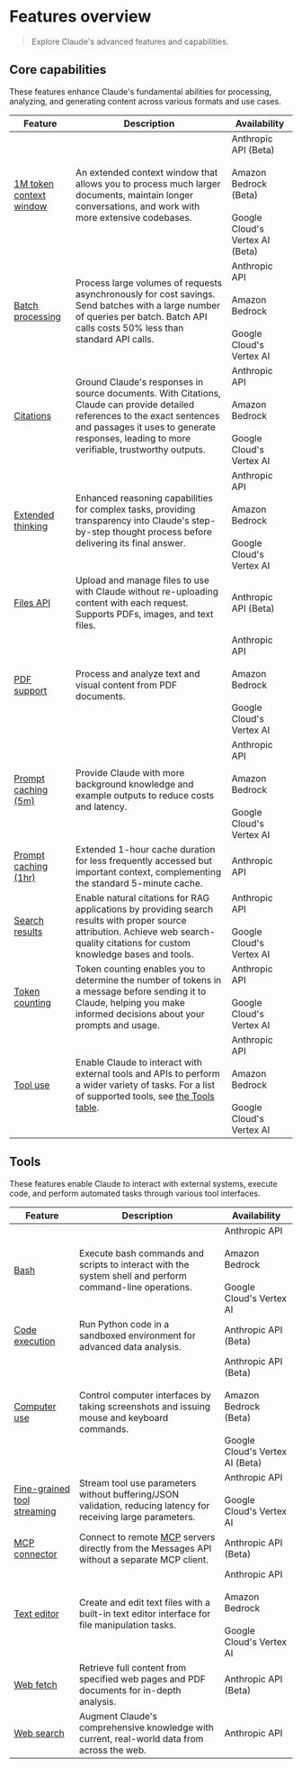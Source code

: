 # Features overview

> Explore Claude's advanced features and capabilities.

## Core capabilities

These features enhance Claude's fundamental abilities for processing, analyzing, and generating content across various formats and use cases.

| Feature                                                                                       | Description                                                                                                                                                                                                               | Availability                                                                                     |
| --------------------------------------------------------------------------------------------- | ------------------------------------------------------------------------------------------------------------------------------------------------------------------------------------------------------------------------- | ------------------------------------------------------------------------------------------------ |
| [1M token context window](/en/docs/build-with-claude/context-windows#1m-token-context-window) | An extended context window that allows you to process much larger documents, maintain longer conversations, and work with more extensive codebases.                                                                       | Anthropic API (Beta)<br /><br />Amazon Bedrock (Beta)<br /><br />Google Cloud's Vertex AI (Beta) |
| [Batch processing](/en/docs/build-with-claude/batch-processing)                               | Process large volumes of requests asynchronously for cost savings. Send batches with a large number of queries per batch. Batch API calls costs 50% less than standard API calls.                                         | Anthropic API<br /><br />Amazon Bedrock<br /><br />Google Cloud's Vertex AI                      |
| [Citations](/en/docs/build-with-claude/citations)                                             | Ground Claude's responses in source documents. With Citations, Claude can provide detailed references to the exact sentences and passages it uses to generate responses, leading to more verifiable, trustworthy outputs. | Anthropic API<br /><br />Amazon Bedrock<br /><br />Google Cloud's Vertex AI                      |
| [Extended thinking](/en/docs/build-with-claude/extended-thinking)                             | Enhanced reasoning capabilities for complex tasks, providing transparency into Claude's step-by-step thought process before delivering its final answer.                                                                  | Anthropic API<br /><br />Amazon Bedrock<br /><br />Google Cloud's Vertex AI                      |
| [Files API](/en/docs/build-with-claude/files)                                                 | Upload and manage files to use with Claude without re-uploading content with each request. Supports PDFs, images, and text files.                                                                                         | Anthropic API (Beta)                                                                             |
| [PDF support](/en/docs/build-with-claude/pdf-support)                                         | Process and analyze text and visual content from PDF documents.                                                                                                                                                           | Anthropic API<br /><br />Amazon Bedrock<br /><br />Google Cloud's Vertex AI                      |
| [Prompt caching (5m)](/en/docs/build-with-claude/prompt-caching)                              | Provide Claude with more background knowledge and example outputs to reduce costs and latency.                                                                                                                            | Anthropic API<br /><br />Amazon Bedrock<br /><br />Google Cloud's Vertex AI                      |
| [Prompt caching (1hr)](/en/docs/build-with-claude/prompt-caching#1-hour-cache-duration)       | Extended 1-hour cache duration for less frequently accessed but important context, complementing the standard 5-minute cache.                                                                                             | Anthropic API                                                                                    |
| [Search results](/en/docs/build-with-claude/search-results)                                   | Enable natural citations for RAG applications by providing search results with proper source attribution. Achieve web search-quality citations for custom knowledge bases and tools.                                      | Anthropic API<br /><br />Google Cloud's Vertex AI                                                |
| [Token counting](/en/api/messages-count-tokens)                                               | Token counting enables you to determine the number of tokens in a message before sending it to Claude, helping you make informed decisions about your prompts and usage.                                                  | Anthropic API<br /><br />Google Cloud's Vertex AI                                                |
| [Tool use](/en/docs/agents-and-tools/tool-use/overview)                                       | Enable Claude to interact with external tools and APIs to perform a wider variety of tasks. For a list of supported tools, see [the Tools table](#tools).                                                                 | Anthropic API<br /><br />Amazon Bedrock<br /><br />Google Cloud's Vertex AI                      |

## Tools

These features enable Claude to interact with external systems, execute code, and perform automated tasks through various tool interfaces.

| Feature                                                                                       | Description                                                                                                                  | Availability                                                                                     |
| --------------------------------------------------------------------------------------------- | ---------------------------------------------------------------------------------------------------------------------------- | ------------------------------------------------------------------------------------------------ |
| [Bash](/en/docs/agents-and-tools/tool-use/bash-tool)                                          | Execute bash commands and scripts to interact with the system shell and perform command-line operations.                     | Anthropic API<br /><br />Amazon Bedrock<br /><br />Google Cloud's Vertex AI                      |
| [Code execution](/en/docs/agents-and-tools/tool-use/code-execution-tool)                      | Run Python code in a sandboxed environment for advanced data analysis.                                                       | Anthropic API (Beta)                                                                             |
| [Computer use](/en/docs/agents-and-tools/tool-use/computer-use-tool)                          | Control computer interfaces by taking screenshots and issuing mouse and keyboard commands.                                   | Anthropic API (Beta)<br /><br />Amazon Bedrock (Beta)<br /><br />Google Cloud's Vertex AI (Beta) |
| [Fine-grained tool streaming](/en/docs/agents-and-tools/tool-use/fine-grained-tool-streaming) | Stream tool use parameters without buffering/JSON validation, reducing latency for receiving large parameters.               | Anthropic API<br /><br />Google Cloud's Vertex AI                                                |
| [MCP connector](/en/docs/agents-and-tools/mcp-connector)                                      | Connect to remote [MCP](/en/docs/agents-and-tools/mcp) servers directly from the Messages API without a separate MCP client. | Anthropic API (Beta)                                                                             |
| [Text editor](/en/docs/agents-and-tools/tool-use/text-editor-tool)                            | Create and edit text files with a built-in text editor interface for file manipulation tasks.                                | Anthropic API<br /><br />Amazon Bedrock<br /><br />Google Cloud's Vertex AI                      |
| [Web fetch](/en/docs/agents-and-tools/tool-use/web-fetch-tool)                                | Retrieve full content from specified web pages and PDF documents for in-depth analysis.                                      | Anthropic API (Beta)                                                                             |
| [Web search](/en/docs/agents-and-tools/tool-use/web-search-tool)                              | Augment Claude's comprehensive knowledge with current, real-world data from across the web.                                  | Anthropic API                                                                                    |
